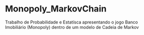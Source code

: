 # Monopoly_MarkovChain
Trabalho de Probabilidade e Estatísca apresentando o jogo Banco Imobiliário (Monopoly) dentro de um modelo de Cadeia de Markov
